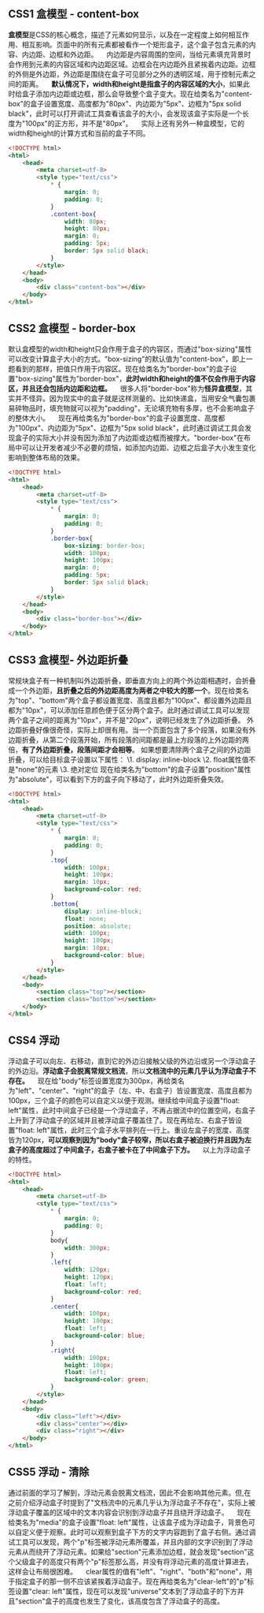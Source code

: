 ## **CSS1** **盒模型 - content-box**

**盒模型**是CSS的核心概念，描述了元素如何显示，以及在一定程度上如何相互作用、相互影响。页面中的所有元素都被看作一个矩形盒子，这个盒子包含元素的内容、内边距、边框和外边距。
 内边距是内容周围的空间，当给元素填充背景时会作用到元素的内容区域和内边距区域。边框会在内边距外且紧挨着内边距。边框的外侧是外边距，外边距是围绕在盒子可见部分之外的透明区域，用于控制元素之间的距离。
 **默认情况下，width和height是指盒子的内容区域的大小**，如果此时给盒子添加内边距或边框，那么会导致整个盒子变大。现在给类名为"content-box"的盒子设置宽度、高度都为"80px"、内边距为"5px"、边框为"5px solid black"，此时可以打开调试工具查看该盒子的大小，会发现该盒子实际是一个长度为"100px"的正方形，并不是"80px"。
 实际上还有另外一种盒模型，它的width和height的计算方式和当前的盒子不同。

```html
<!DOCTYPE html>
<html>
    <head>
        <meta charset=utf-8>
        <style type="text/css">
            * {
                margin: 0;
                padding: 0;
            }
            .content-box{
                width: 80px;
                height: 80px;
                margin: 0;
                padding: 5px;
                border: 5px solid black;
            }
        </style>
    </head>
    <body>
        <div class="content-box"></div>
    </body>
</html>
```

## **CSS2** **盒模型 - border-box**

默认盒模型的width和height只会作用于盒子的内容区，而通过"box-sizing"属性可以改变计算盒子大小的方式。"box-sizing"的默认值为"content-box"，即上一题看到的那样，把值只作用于内容区。现在给类名为"border-box"的盒子设置"box-sizing"属性为"border-box"，**此时width和height的值不仅会作用于内容区，并且还会包括内边距和边框。**
 很多人将"border-box"称为**怪异盒模型**，其实并不怪异。因为现实中的盒子就是这样测量的。比如快递盒，当用安全气囊包裹易碎物品时，填充物就可以视为"padding"，无论填充物有多厚，也不会影响盒子的整体大小。
 现在再给类名为"border-box"的盒子设置宽度、高度都为"100px"、内边距为"5px"、边框为"5px solid black"，此时通过调试工具会发现盒子的实际大小并没有因为添加了内边距或边框而被撑大。"border-box"在布局中可以让开发者减少不必要的烦恼，如添加内边距、边框之后盒子大小发生变化影响到整体布局的效果。

```html
<!DOCTYPE html>
<html>
    <head>
        <meta charset=utf-8>
        <style type="text/css">
            * {
                margin: 0;
                padding: 0;
            }
            .border-box{
                box-sizing: border-box;
                width: 100px;
                height: 100px;
                margin: 0;
                padding: 5px;
                border: 5px solid black;
            }
        </style>
    </head>
    <body>
        <div class="border-box"></div>
    </body>
</html>
```

## **CSS3** **盒模型- 外边距折叠**

常规块盒子有一种机制叫外边距折叠，即垂直方向上的两个外边距相遇时，会折叠成一个外边距，**且折叠之后的外边距高度为两者之中较大的那一个**。现在给类名为"top"、"bottom"两个盒子都设置宽度、高度且都为"100px"、都设置外边距且都为"10px"，可以添加任意颜色便于区分两个盒子。此时通过调试工具可以发现两个盒子之间的距离为"10px"，并不是"20px"，说明已经发生了外边距折叠。
外边距折叠好像很奇怪，实际上却很有用。当一个页面包含了多个段落，如果没有外边距折叠，从第二个段落开始，所有段落的间距都是最上方段落的上外边距的两倍，**有了外边距折叠，段落间距才会相等**。
如果想要清除两个盒子之间的外边距折叠，可以给目标盒子设置以下属性：
\1. display: inline-block
\2. float属性值不是"none"的元素
\3. 绝对定位
现在给类名为"bottom"的盒子设置"position"属性为"absolute"，可以看到下方的盒子向下移动了，此时外边距折叠失效。

```html
<!DOCTYPE html>
<html>
    <head>
        <meta charset=utf-8>
        <style type="text/css">
            * {
                margin: 0;
                padding: 0;
            }
            .top{
                width: 100px;
                height: 100px;
                margin: 10px;
                background-color: red;
            }
            .bottom{
                display: inline-block;
                float: none;
                position: absolute;
                width: 100px;
                height: 100px;
                margin: 10px;
                background-color: blue;
            }
        </style>
    </head>
    <body>
        <section class="top"></section>
        <section class="bottom"></section>
    </body>
</html>
```

## **CSS4** **浮动**

浮动盒子可以向左、右移动，直到它的外边沿接触父级的外边沿或另一个浮动盒子的外边沿。**浮动盒子会脱离常规文档流**，所以**文档流中的元素几乎认为浮动盒子不存在。**
 现在给"body"标签设置宽度为300px，再给类名为"left"、"center"、"right"的盒子（左、中、右盒子）皆设置宽度、高度且都为100px，三个盒子的颜色可以自定义以便于观测。继续给中间盒子设置"float: left"属性，此时中间盒子已经是一个浮动盒子，不再占据流中的位置空间，右盒子上升到了浮动盒子的区域并且被浮动盒子覆盖住了。现在再给左、右盒子皆设置"float: left"属性，此时三个盒子水平排列在一行上。重设左盒子的宽度、高度皆为120px，**可以观察到因为"body"盒子较窄，所以右盒子被迫换行并且因为左盒子的高度超过了中间盒子，右盒子被卡在了中间盒子下方。**
 以上为浮动盒子的特性。

```html
<!DOCTYPE html>
<html>
    <head>
        <meta charset=utf-8>
        <style type="text/css">
            * {
                margin: 0;
                padding: 0;
            }
            body{
                width: 300px;
            }
            .left{
                width: 120px;
                height: 120px;
                float: left;
                background-color: red;
            }
            .center{
                width: 100px;
                height: 100px;
                float: left;
                background-color: blue;
            }
            .right{
                width: 100px;
                height: 100px;
                float: left;
                background-color: green;
            }
        </style>
    </head>
    <body>
        <div class="left"></div>
        <div class="center"></div>
        <div class="right"></div>
    </body>
</html>
```

## **CSS5** **浮动 - 清除**

通过前面的学习了解到，浮动元素会脱离文档流，因此不会影响其他元素。但,在之前介绍浮动盒子时提到了"文档流中的元素几乎认为浮动盒子不存在"，实际上被浮动盒子覆盖的区域中的文本内容会识别到浮动盒子并且绕开浮动盒子。
 现在给类名为"media"的盒子设置"float: left"属性，让该盒子成为浮动盒子，背景色可以自定义便于观察。此时可以观察到盒子下方的文字内容跑到了盒子右侧。通过调试工具可以发现，两个"p"标签被浮动元素所覆盖，并且内部的文字识别到了浮动元素从而绕开了浮动元素。如果给"section"元素添加边框，就会发现"section"这个父级盒子的高度只有两个"p"标签那么高，并没有将浮动元素的高度计算进去，这样会让布局很困难。
 clear属性的值有"left"、"right"、"both"和"none"，用于指定盒子的那一侧不应该紧挨着浮动盒子。现在再给类名为"clear-left"的"p"标签设置"clear: left"属性，现在可以发现"universe"文本到了浮动盒子的下方并且"section"盒子的高度也发生了变化，该高度包含了浮动盒子的高度。

